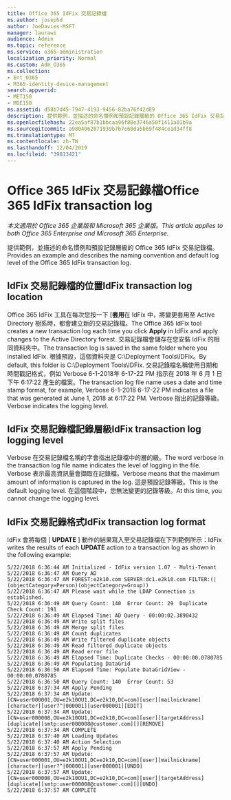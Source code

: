 ```yaml
---
title: Office 365 IdFix 交易記錄檔
ms.author: josephd
author: JoeDavies-MSFT
manager: laurawi
audience: Admin
ms.topic: reference
ms.service: o365-administration
localization_priority: Normal
ms.custom: Adm_O365
ms.collection:
- Ent_O365
- M365-identity-device-management
search.appverid:
- MET150
- MOE150
ms.assetid: d58b7d45-7947-4193-9456-82ba76f42d89
description: 提供範例，並描述的命名慣例和預設記錄層級的 Office 365 IdFix 交易記錄檔。
ms.openlocfilehash: 22ea5af87b1bbcaa96f88e3746a50f1411a01b9a
ms.sourcegitcommit: a9804062071939b7b7e60da5b69f484ce1d34ff8
ms.translationtype: MT
ms.contentlocale: zh-TW
ms.lasthandoff: 12/04/2019
ms.locfileid: "39813421"
---
```

# <a name="office-365-idfix-transaction-log"></a><span data-ttu-id="18c9e-103">Office 365 IdFix 交易記錄檔</span><span class="sxs-lookup"><span data-stu-id="18c9e-103">Office 365 IdFix transaction log</span></span>

<span data-ttu-id="18c9e-104">*本文適用於 Office 365 企業版和 Microsoft 365 企業版。*</span><span class="sxs-lookup"><span data-stu-id="18c9e-104">*This article applies to both Office 365 Enterprise and Microsoft 365 Enterprise.*</span></span>

<span data-ttu-id="18c9e-105">提供範例，並描述的命名慣例和預設記錄層級的 Office 365 IdFix 交易記錄檔。</span><span class="sxs-lookup"><span data-stu-id="18c9e-105">Provides an example and describes the naming convention and default log level of the Office 365 IdFix transaction log.</span></span>
  
## <a name="idfix-transaction-log-location"></a><span data-ttu-id="18c9e-106">IdFix 交易記錄檔的位置</span><span class="sxs-lookup"><span data-stu-id="18c9e-106">IdFix transaction log location</span></span>

<span data-ttu-id="18c9e-107">Office 365 IdFix 工具在每次您按一下 [**套用**在 IdFix 中，將變更套用至 Active Directory 樹系時，都會建立新的交易記錄檔。</span><span class="sxs-lookup"><span data-stu-id="18c9e-107">The Office 365 IdFix tool creates a new transaction log each time you click **Apply** in IdFix and apply changes to the Active Directory forest.</span></span> <span data-ttu-id="18c9e-108">交易記錄檔會儲存在您安裝 IdFix 的相同資料夾中。</span><span class="sxs-lookup"><span data-stu-id="18c9e-108">The transaction log is saved in the same folder where you installed IdFix.</span></span> <span data-ttu-id="18c9e-109">根據預設，這個資料夾是 C:\Deployment Tools\IDFix。</span><span class="sxs-lookup"><span data-stu-id="18c9e-109">By default, this folder is C:\Deployment Tools\IDFix.</span></span> <span data-ttu-id="18c9e-110">交易記錄檔名稱使用日期和時間戳記格式，例如 Verbose 6-1-2018年 6-17-22 PM 指示在 2018 年 6 月 1 日下午 6:17:22 產生的檔案。</span><span class="sxs-lookup"><span data-stu-id="18c9e-110">The transaction log file name uses a date and time stamp format, for example, Verbose 6-1-2018 6-17-22 PM indicates a file that was generated at June 1, 2018 at 6:17:22 PM.</span></span> <span data-ttu-id="18c9e-111">Verbose 指出的記錄等級。</span><span class="sxs-lookup"><span data-stu-id="18c9e-111">Verbose indicates the logging level.</span></span> 
  
## <a name="idfix-transaction-log-logging-level"></a><span data-ttu-id="18c9e-112">IdFix 交易記錄檔記錄層級</span><span class="sxs-lookup"><span data-stu-id="18c9e-112">IdFix transaction log logging level</span></span>

<span data-ttu-id="18c9e-113">Verbose 在交易記錄檔名稱的字會指出記錄檔中的層的級。</span><span class="sxs-lookup"><span data-stu-id="18c9e-113">The word verbose in the transaction log file name indicates the level of logging in the file.</span></span> <span data-ttu-id="18c9e-114">Verbose 表示最高資訊量會擷取在記錄檔。</span><span class="sxs-lookup"><span data-stu-id="18c9e-114">Verbose means that the maximum amount of information is captured in the log.</span></span> <span data-ttu-id="18c9e-115">這是預設記錄等級。</span><span class="sxs-lookup"><span data-stu-id="18c9e-115">This is the default logging level.</span></span> <span data-ttu-id="18c9e-116">在這個階段中，您無法變更的記錄等級。</span><span class="sxs-lookup"><span data-stu-id="18c9e-116">At this time, you cannot change the logging level.</span></span>
  
## <a name="idfix-transaction-log-format"></a><span data-ttu-id="18c9e-117">IdFix 交易記錄格式</span><span class="sxs-lookup"><span data-stu-id="18c9e-117">IdFix transaction log format</span></span>

<span data-ttu-id="18c9e-118">IdFix 會將每個 [ **UPDATE** ] 動作的結果寫入至交易記錄檔在下列範例所示：</span><span class="sxs-lookup"><span data-stu-id="18c9e-118">IdFix writes the results of each **UPDATE** action to a transaction log as shown in the following example:</span></span>
  
```
5/22/2018 6:36:44 AM Initialized - IdFix version 1.07 - Multi-Tenant
5/22/2018 6:36:47 AM Query AD
5/22/2018 6:36:47 AM FOREST:e2k10.com SERVER:dc1.e2k10.com FILTER:(|(objectCategory=Person)(objectCategory=Group))
5/22/2018 6:36:47 AM Please wait while the LDAP Connection is established.
5/22/2018 6:36:49 AM Query Count: 140  Error Count: 29  Duplicate Check Count: 191
5/22/2018 6:36:49 AM Elapsed Time: AD Query - 00:00:02.3890432
5/22/2018 6:36:49 AM Write split files
5/22/2018 6:36:49 AM Merge split files
5/22/2018 6:36:49 AM Count duplicates
5/22/2018 6:36:49 AM Write filtered duplicate objects
5/22/2018 6:36:49 AM Read filtered duplicate objects
5/22/2018 6:36:49 AM Read error file
5/22/2018 6:36:49 AM Elapsed Time: Duplicate Checks - 00:00:00.0780785
5/22/2018 6:36:49 AM Populating DataGrid
5/22/2018 6:36:50 AM Elapsed Time: Populate DataGridView - 00:00:00.0780785
5/22/2018 6:36:50 AM Query Count: 140  Error Count: 53
5/22/2018 6:37:34 AM Apply Pending
5/22/2018 6:37:34 AM Update: [CN=user000001,OU=e2k10OU1,DC=e2k10,DC=com][user][mailnickname][character][user?^|000001][user000001][EDIT]
5/22/2018 6:37:34 AM Update: [CN=user000008,OU=e2k10OU1,DC=e2k10,DC=com][user][targetAddress][duplicate][smtp:user000008@customer.com][][REMOVE]
5/22/2018 6:37:34 AM COMPLETE
5/22/2018 6:37:40 AM Loading Updates
5/22/2018 6:37:40 AM Action Selection
5/22/2018 6:37:57 AM Apply Pending
5/22/2018 6:37:57 AM Update: [CN=user000001,OU=e2k10OU1,DC=e2k10,DC=com][user][mailnickname][character][user?^|000001][user000001][UNDO]
5/22/2018 6:37:57 AM Update: [CN=user000008,OU=e2k10OU1,DC=e2k10,DC=com][user][targetAddress][duplicate][smtp:user000008@customer.com][][UNDO]
5/22/2018 6:37:57 AM COMPLETE

```